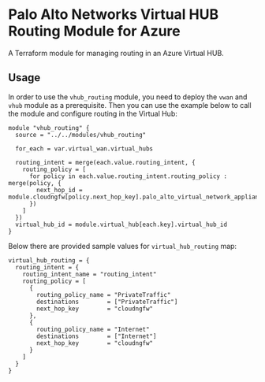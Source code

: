 # Palo Alto Networks Virtual HUB Routing Module for Azure

A Terraform module for managing routing in an Azure Virtual HUB.

## Usage

In order to use the `vhub_routing` module, you need to deploy the `vwan` and `vhub` module as a prerequisite.
Then you can use the example below to call the module and configure routing in the Virtual Hub:

```hcl
module "vhub_routing" {
  source = "../../modules/vhub_routing"

  for_each = var.virtual_wan.virtual_hubs

  routing_intent = merge(each.value.routing_intent, {
    routing_policy = [
      for policy in each.value.routing_intent.routing_policy : merge(policy, {
        next_hop_id = module.cloudngfw[policy.next_hop_key].palo_alto_virtual_network_appliance_id
      })
    ]
  })
  virtual_hub_id = module.virtual_hub[each.key].virtual_hub_id
}
```

Below there are provided sample values for `virtual_hub_routing` map:

```hcl
virtual_hub_routing = {
  routing_intent = {
    routing_intent_name = "routing_intent"
    routing_policy = [
      {
        routing_policy_name = "PrivateTraffic"
        destinations        = ["PrivateTraffic"]
        next_hop_key        = "cloudngfw"
      },
      {
        routing_policy_name = "Internet"
        destinations        = ["Internet"]
        next_hop_key        = "cloudngfw"
      }
    ]
  }
}
```

